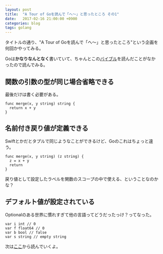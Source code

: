 ```yaml
---
layout: post
title:  "A Tour of Goを読んで「へ〜」と思ったところ その1"
date:   2017-02-16 21:00:00 +0900
categories: blog
tags: golang
---
```

タイトルの通り、"A Tour of Goを読んで「へ〜」と思ったところ"という企画を何回かやってみる。

Goは**かなりなんとなく**書いていて、ちゃんとこの[バイブル](https://tour.golang.org/welcome/1)を読んだことがなかったので読んでみる。

## 関数の引数の型が同じ場合省略できる

最後だけは書く必要がある。

```golang
func merge(x, y string) string {
  return x + y
}
```


## 名前付き戻り値が定義できる

Swiftとかだとタプルで同じようなことができるけど、Goのこれはちょっと違う。

```golang
func merge(x, y string) (z string) {
  z = x + y
  return
}
```

戻り値として設定したラベルを関数のスコープの中で使える、ということなのかな？

## デフォルト値が設定されている

Optionalのある世界に慣れすぎて他の言語ってどうだったっけ？ってなった。

```golang
var i int // 0
var f float64 // 0
var b bool // false
var s string // empty string
```

次は[ここ](https://tour.golang.org/flowcontrol/1)から読んでいくよ。